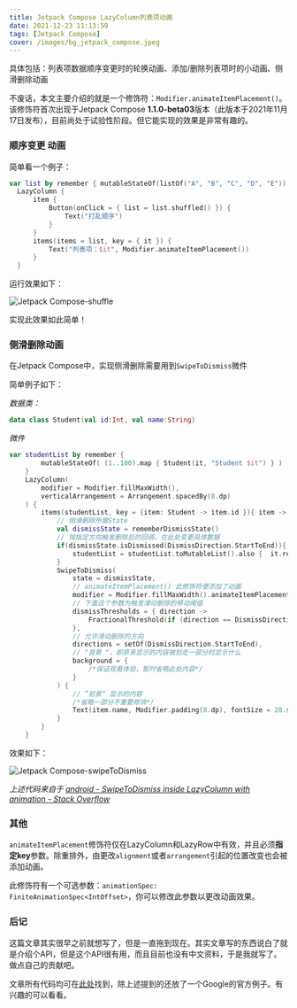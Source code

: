 ```yaml
---
title: Jetpack Compose LazyColumn列表项动画
date: 2021-12-23 11:13:59
tags: [Jetpack Compose]
cover: /images/bg_jetpack_compose.jpeg
---
```



具体包括：列表项数据顺序变更时的轮换动画、添加/删除列表项时的小动画、侧滑删除动画

不废话，本文主要介绍的就是一个修饰符：`Modifier.animateItemPlacement()`。该修饰符首次出现于Jetpack Compose **1.1.0-beta03**版本（此版本于2021年11月17日发布），目前尚处于试验性阶段。但它能实现的效果是非常有趣的。



### 顺序变更 动画

简单看一个例子：

```kotlin
var list by remember { mutableStateOf(listOf("A", "B", "C", "D", "E")) }
  LazyColumn {
      item {
          Button(onClick = { list = list.shuffled() }) {
              Text("打乱顺序")
          }
      }
      items(items = list, key = { it }) {
          Text("列表项：$it", Modifier.animateItemPlacement())
      }
  }
```



运行效果如下：

![Jetpack Compose-shuffle](https://web.funnysaltyfish.fun/temp_img/202112181030545.gif)

实现此效果如此简单！



### 侧滑删除动画

在Jetpack Compose中，实现侧滑删除需要用到`SwipeToDismiss`微件

简单例子如下：

*数据类：*

```kotlin
data class Student(val id:Int, val name:String)
```

*微件*

```kotlin
var studentList by remember {
        mutableStateOf( (1..100).map { Student(it, "Student $it") } )
    }
    LazyColumn(
        modifier = Modifier.fillMaxWidth(),
        verticalArrangement = Arrangement.spacedBy(8.dp)
    ) {
        items(studentList, key = {item: Student -> item.id }){ item ->
            // 侧滑删除所需State
            val dismissState = rememberDismissState()
            // 按指定方向触发删除后的回调，在此处变更具体数据
            if(dismissState.isDismissed(DismissDirection.StartToEnd)){
                studentList = studentList.toMutableList().also {  it.remove(item) }
            }
            SwipeToDismiss(
                state = dismissState,
                // animateItemPlacement() 此修饰符便添加了动画
                modifier = Modifier.fillMaxWidth().animateItemPlacement(),
                // 下面这个参数为触发滑动删除的移动阈值
                dismissThresholds = { direction ->
                    FractionalThreshold(if (direction == DismissDirection.StartToEnd) 0.25f else 0.5f)
                },
                // 允许滑动删除的方向
                directions = setOf(DismissDirection.StartToEnd),
                // "背景 "，即原来显示的内容被划走一部分时显示什么
                background = {
                    /*保证观看体验，暂时省略此处内容*/
                }
            ) {
                // ”前景“ 显示的内容
                /*省略一部分不重要修饰*/
                Text(item.name, Modifier.padding(8.dp), fontSize = 28.sp)
            }
        }
    }
```





效果如下：

![Jetpack Compose-swipeToDismiss](https://web.funnysaltyfish.fun/temp_img/202112181049286.gif)



*上述代码来自于 [android - SwipeToDismiss inside LazyColumn with animation - Stack Overflow](https://stackoverflow.com/questions/70066048/swipetodismiss-inside-lazycolumn-with-animation/70073933#70073933)*



### 其他

`animateItemPlacement`修饰符仅在LazyColumn和LazyRow中有效，并且必须**指定key**参数。除重排外，由更改`alignment`或者`arrangement`引起的位置改变也会被添加动画。

此修饰符有一个可选参数：`animationSpec: FiniteAnimationSpec<IntOffset>`，你可以修改此参数以更改动画效果。



### 后记

这篇文章其实很早之前就想写了，但是一直拖到现在。其实文章写的东西说白了就是介绍个API，但是这个API很有用，而且目前也没有中文资料，于是我就写了。做点自己的贡献吧。

文章所有代码均可在[此处](https://github.com/FunnySaltyFish/JetpackComposeStudy/tree/master/app/src/main/java/com/funny/compose/study/ui/posta)找到，除上述提到的还放了一个Google的官方例子。有兴趣的可以看看。